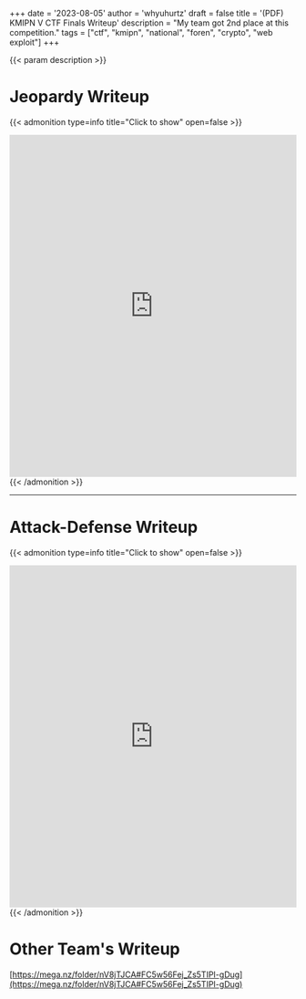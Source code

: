+++
date = '2023-08-05'
author = 'whyuhurtz'
draft = false
title = '(PDF) KMIPN V CTF Finals Writeup'
description = "My team got 2nd place at this competition."
tags = ["ctf", "kmipn", "national", "foren", "crypto", "web exploit"]
+++

{{< param description >}}

# Jeopardy Writeup

{{< admonition type=info title="Click to show" open=false >}}
<iframe
  src="https://mozilla.github.io/pdf.js/web/viewer.html?file=https://raw.githubusercontent.com/whyuhurtz/hugo-blog/main/assets/pdf/KMIPNV-05-Council_Jeopardy.pdf"
  width="100%"
  height="600px"
  style="border: none;">
</iframe>
{{< /admonition >}}

---

# Attack-Defense Writeup

{{< admonition type=info title="Click to show" open=false >}}
<iframe
  src="https://mozilla.github.io/pdf.js/web/viewer.html?file=https://raw.githubusercontent.com/whyuhurtz/hugo-blog/main/assets/pdf/KMIPNV-05-Council_Attack-Defense.pdf"
  width="100%"
  height="600px"
  style="border: none;">
</iframe>
{{< /admonition >}}

# Other Team's Writeup

[https://mega.nz/folder/nV8jTJCA#FC5w56Fej_Zs5TIPI-gDug](https://mega.nz/folder/nV8jTJCA#FC5w56Fej_Zs5TIPI-gDug)
